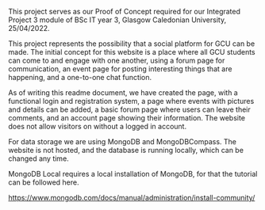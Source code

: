 This project serves as our Proof of Concept required for our Integrated Project 3 module of BSc IT year 3, Glasgow Caledonian University, 25/04/2022.

This project represents the possibility that a social platform for GCU can be made. The initial concept for this website is a place where all GCU students can come to 
and engage with one another, using a forum page for communication, an event page for posting interesting things that are happening, and a one-to-one chat function.

As of writing this readme document, we have created the page, with a functional login and registration system, a page where events with pictures and details can
be added, a basic forum page where users can leave their comments, and an account page showing their information. The website does not allow visitors on without
a logged in account. 

For data storage we are using MongoDB and MongoDBCompass. The website is not hosted, and the database is running locally, which can be changed any time.

MongoDB Local requires a local installation of MongoDB, for that the tutorial can be followed here. 

https://www.mongodb.com/docs/manual/administration/install-community/
